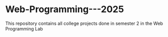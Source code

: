# Web-Programming---2025
This repository contains all college projects done in semester 2 in the Web Programming Lab
